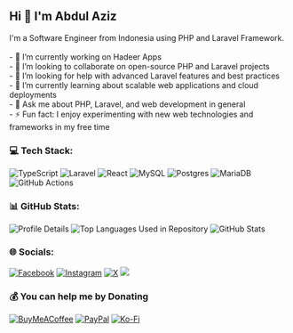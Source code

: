 ## Hi 👋 I'm Abdul Aziz
I'm a Software Engineer from Indonesia using PHP and Laravel Framework.<br><br>- 🔭 I’m currently working on Hadeer Apps<br>- 👯 I’m looking to collaborate on open-source PHP and Laravel projects<br>- 🤝 I’m looking for help with advanced Laravel features and best practices<br>- 🌱 I’m currently learning about scalable web applications and cloud deployments<br>- 💬 Ask me about PHP, Laravel, and web development in general<br>- ⚡ Fun fact:  I enjoy experimenting with new web technologies and frameworks in my free time

### 💻 Tech Stack:
![TypeScript](https://img.shields.io/badge/typescript-%23007ACC.svg?style=flat&logo=typescript&logoColor=white) ![Laravel](https://img.shields.io/badge/laravel-%23FF2D20.svg?style=flat&logo=laravel&logoColor=white) ![React](https://img.shields.io/badge/react-%2320232a.svg?style=flat&logo=react&logoColor=%2361DAFB) ![MySQL](https://img.shields.io/badge/mysql-4479A1.svg?style=flat&logo=mysql&logoColor=white) ![Postgres](https://img.shields.io/badge/postgres-%23316192.svg?style=flat&logo=postgresql&logoColor=white) ![MariaDB](https://img.shields.io/badge/MariaDB-003545?style=flat&logo=mariadb&logoColor=white) ![GitHub Actions](https://img.shields.io/badge/github%20actions-%232671E5.svg?style=flat&logo=githubactions&logoColor=white)


### 📊 GitHub Stats:
<p align="left">
  <img src="http://github-profile-summary-cards.vercel.app/api/cards/profile-details?username=abdasis&theme=dark" alt="Profile Details" />
  <img src="http://github-profile-summary-cards.vercel.app/api/cards/repos-per-language?username=abdasis&theme=dark" alt="Top Languages Used in Repository" />
  <img src="http://github-profile-summary-cards.vercel.app/api/cards/stats?username=abdasis&theme=dark" alt="GitHub Stats" />
</p>


### 🌐 Socials:
[![Facebook](https://img.shields.io/badge/Facebook-%231877F2.svg?logo=Facebook&logoColor=white)](https://facebook.com/abdasispif) [![Instagram](https://img.shields.io/badge/Instagram-%23E4405F.svg?logo=Instagram&logoColor=white)](https://instagram.com/abdasisdev) [![X](https://img.shields.io/badge/X-black.svg?logo=X&logoColor=white)](https://x.com/abdasis) [![](https://visitcount.itsvg.in/api?id=abdasis&icon=4&color=9)](https://visitcount.itsvg.in)


### 💰 You can help me by Donating
  [![BuyMeACoffee](https://img.shields.io/badge/Buy%20Me%20a%20Coffee-ffdd00?style=for-the-badge&logo=buy-me-a-coffee&logoColor=black)](https://buymeacoffee.com/abdasisdev) [![PayPal](https://img.shields.io/badge/PayPal-00457C?style=for-the-badge&logo=paypal&logoColor=white)](https://paypal.me/abdasisdev) [![Ko-Fi](https://img.shields.io/badge/Ko--fi-F16061?style=for-the-badge&logo=ko-fi&logoColor=white)](https://ko-fi.com/abdasis) 
  
<!-- Proudly created with GPRM ( https://gprm.itsvg.in ) -->
